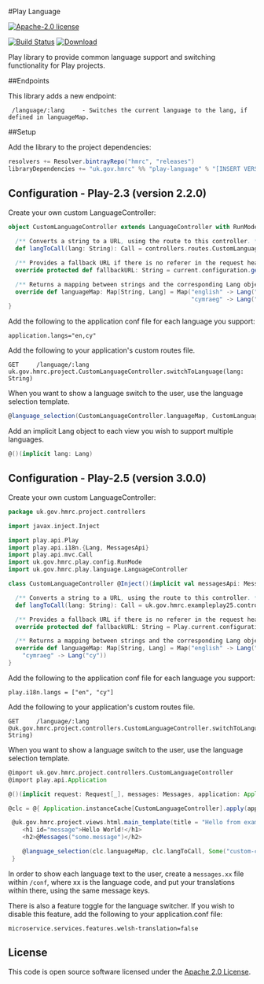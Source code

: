#Play Language

[![Apache-2.0 license](http://img.shields.io/badge/license-Apache-brightgreen.svg)](http://www.apache.org/licenses/LICENSE-2.0.html)

[![Build Status](https://travis-ci.org/hmrc/play-language.svg)](https://travis-ci.org/hmrc/play-language) [ ![Download](https://api.bintray.com/packages/hmrc/releases/play-language/images/download.svg) ](https://bintray.com/hmrc/releases/play-language/_latestVersion)

Play library to provide common language support and switching functionality for Play projects.

##Endpoints

This library adds a new endpoint:

```
 /language/:lang     - Switches the current language to the lang, if defined in languageMap.
```

##Setup

Add the library to the project dependencies:

``` scala
resolvers += Resolver.bintrayRepo("hmrc", "releases")
libraryDependencies += "uk.gov.hmrc" %% "play-language" % "[INSERT VERSION]"
```

## Configuration - Play-2.3 (version 2.2.0)

Create your own custom LanguageController:

``` scala
object CustomLanguageController extends LanguageController with RunMode {
  
  /** Converts a string to a URL, using the route to this controller. **/
  def langToCall(lang: String): Call = controllers.routes.CustomLanguageController.switchToLanguage(lang)

  /** Provides a fallback URL if there is no referer in the request header. **/
  override protected def fallbackURL: String = current.configuration.getString(s"$env.language.fallbackUrl").getOrElse("/")

  /** Returns a mapping between strings and the corresponding Lang object. **/
  override def languageMap: Map[String, Lang] = Map("english" -> Lang("en"),
                                                    "cymraeg" -> Lang("cy-GB"))
}
```

Add the following to the application conf file for each language you support:

```
application.langs="en,cy"
```

Add the following to your application's custom routes file. 

```
GET     /language/:lang       uk.gov.hmrc.project.CustomLanguageController.switchToLanguage(lang: String)
```

When you want to show a language switch to the user, use the language selection template.

``` scala
@language_selection(CustomLanguageController.languageMap, CustomLanguageController.langToCall, Some("custom-class"))
```

Add an implicit Lang object to each view you wish to support multiple languages.

``` scala
@()(implicit lang: Lang)
```

## Configuration - Play-2.5 (version 3.0.0)

Create your own custom LanguageController:

``` scala
package uk.gov.hmrc.project.controllers

import javax.inject.Inject

import play.api.Play
import play.api.i18n.{Lang, MessagesApi}
import play.api.mvc.Call
import uk.gov.hmrc.play.config.RunMode
import uk.gov.hmrc.play.language.LanguageController

class CustomLanguageController @Inject()(implicit val messagesApi: MessagesApi) extends LanguageController with RunMode {

  /** Converts a string to a URL, using the route to this controller. **/
  def langToCall(lang: String): Call = uk.gov.hmrc.exampleplay25.controllers.routes.CustomLanguageController.switchToLanguage(lang)

  /** Provides a fallback URL if there is no referer in the request header. **/
  override protected def fallbackURL: String = Play.current.configuration.getString(s"$env.language.fallbackUrl").getOrElse("/")

  /** Returns a mapping between strings and the corresponding Lang object. **/
  override def languageMap: Map[String, Lang] = Map("english" -> Lang("en"),
    "cymraeg" -> Lang("cy"))
}
```

Add the following to the application conf file for each language you support:

```
play.i18n.langs = ["en", "cy"]
```

Add the following to your application's custom routes file.

```
GET     /language/:lang       @uk.gov.hmrc.project.controllers.CustomLanguageController.switchToLanguage(lang: String)
```

When you want to show a language switch to the user, use the language selection template.

``` scala
@import uk.gov.hmrc.project.controllers.CustomLanguageController
@import play.api.Application

@()(implicit request: Request[_], messages: Messages, application: Application)

@clc = @{ Application.instanceCache[CustomLanguageController].apply(application) }

 @uk.gov.hmrc.project.views.html.main_template(title = "Hello from example-play-25-frontend", bodyClasses = None) {
    <h1 id="message">Hello World!</h1>
    <h2>@Messages("some.message")</h2>

    @language_selection(clc.languageMap, clc.langToCall, Some("custom-class"))
 }
```

In order to show each language text to the user, create a `messages.xx` file within `/conf`, where xx is the language code, and put your translations within there, using the same message keys.

There is also a feature toggle for the language switcher. If you wish to disable this feature, add the following to your application.conf file:

```
microservice.services.features.welsh-translation=false
```

## License ##
 
This code is open source software licensed under the [Apache 2.0 License]("http://www.apache.org/licenses/LICENSE-2.0.html").
